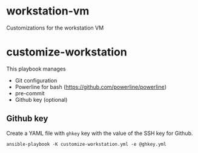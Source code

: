 # workstation-vm
Customizations for the workstation VM

# customize-workstation
This playbook manages
- Git configuration
- Powerline for bash (https://github.com/powerline/powerline)
- pre-commit
- Github key (optional)

## Github key

Create a YAML file with `ghkey` key with the value of the SSH key for Github.

```
ansible-playbook -K customize-workstation.yml -e @ghkey.yml
```
